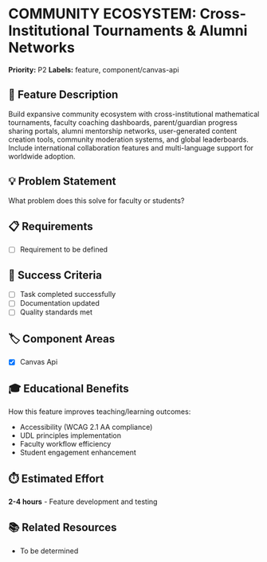 # COMMUNITY ECOSYSTEM: Cross-Institutional Tournaments & Alumni Networks

**Priority:** P2
**Labels:** feature, component/canvas-api

## 🚀 Feature Description
Build expansive community ecosystem with cross-institutional mathematical tournaments, faculty coaching dashboards, parent/guardian progress sharing portals, alumni mentorship networks, user-generated content creation tools, community moderation systems, and global leaderboards. Include international collaboration features and multi-language support for worldwide adoption.

## 💡 Problem Statement
What problem does this solve for faculty or students?

## 📋 Requirements
- [ ] Requirement to be defined

## 🎯 Success Criteria
- [ ] Task completed successfully
- [ ] Documentation updated
- [ ] Quality standards met

## 🏷️ Component Areas
- [x] Canvas Api

## 🎓 Educational Benefits
How this feature improves teaching/learning outcomes:
- Accessibility (WCAG 2.1 AA compliance)
- UDL principles implementation
- Faculty workflow efficiency
- Student engagement enhancement

## ⏱️ Estimated Effort
**2-4 hours** - Feature development and testing

## 📚 Related Resources
- To be determined
